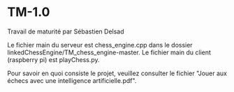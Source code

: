 # TM-1.0

Travail de maturité par Sébastien Delsad

Le fichier main du serveur est chess_engine.cpp dans le dossier linkedChessEngine/TM_chess_engine-master.
Le fichier main du client (raspberry pi) est playChess.py.

Pour savoir en quoi consiste le projet, veuillez consulter le fichier "Jouer aux échecs avec une intelligence artificielle.pdf".
